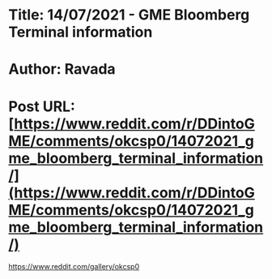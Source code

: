 # Title: 14/07/2021 - GME Bloomberg Terminal information
# Author: Ravada
# Post URL: [https://www.reddit.com/r/DDintoGME/comments/okcsp0/14072021_gme_bloomberg_terminal_information/](https://www.reddit.com/r/DDintoGME/comments/okcsp0/14072021_gme_bloomberg_terminal_information/)


https://www.reddit.com/gallery/okcsp0